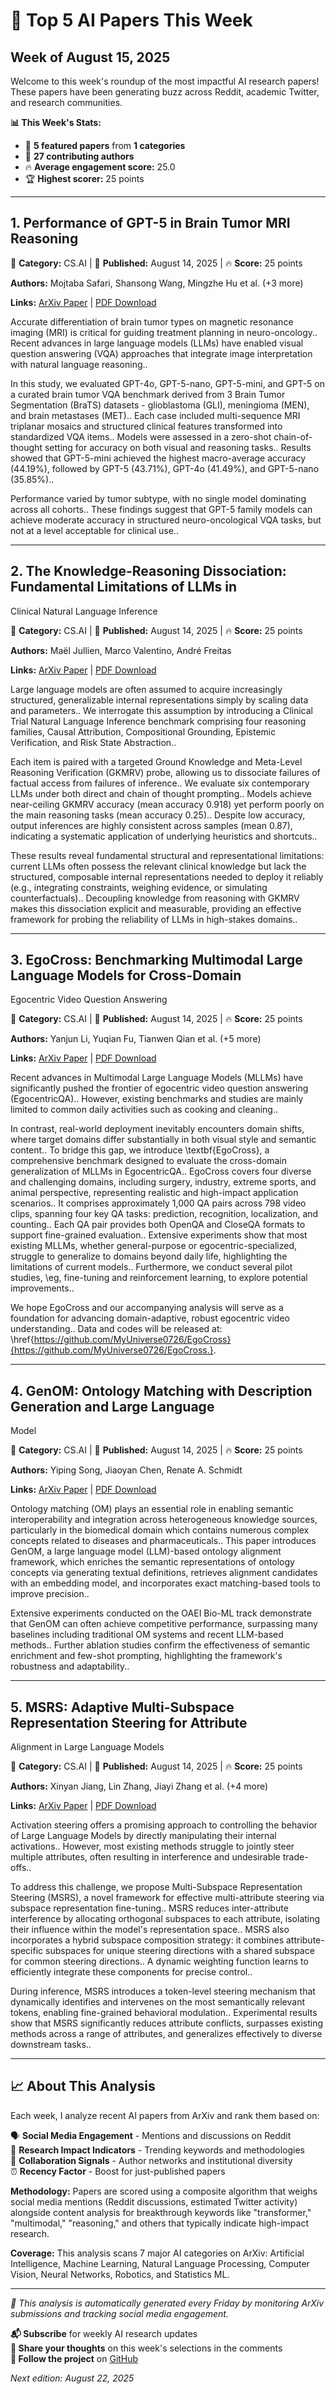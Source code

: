 # 🤖 Top 5 AI Papers This Week
## Week of August 15, 2025

Welcome to this week's roundup of the most impactful AI research papers! These papers have been generating buzz across Reddit, academic Twitter, and research communities.

**📊 This Week's Stats:**
- 📄 **5 featured papers** from **1 categories**  
- 👥 **27 contributing authors**
- 🔥 **Average engagement score:** 25.0
- 🏆 **Highest scorer:** 25 points

---

## 1. Performance of GPT-5 in Brain Tumor MRI Reasoning

🧠 **Category:** CS.AI | 📅 **Published:** August 14, 2025 | 🔥 **Score:** 25 points

**Authors:** Mojtaba Safari, Shansong Wang, Mingzhe Hu et al. (+3 more)

**Links:** [ArXiv Paper](https://arxiv.org/abs/2508.10865v1) | [PDF Download](https://arxiv.org/pdf/2508.10865v1.pdf)

Accurate differentiation of brain tumor types on magnetic resonance imaging (MRI) is critical for guiding treatment planning in neuro-oncology.. Recent advances in large language models (LLMs) have enabled visual question answering (VQA) approaches that integrate image interpretation with natural language reasoning..

In this study, we evaluated GPT-4o, GPT-5-nano, GPT-5-mini, and GPT-5 on a curated brain tumor VQA benchmark derived from 3 Brain Tumor Segmentation (BraTS) datasets - glioblastoma (GLI), meningioma (MEN), and brain metastases (MET).. Each case included multi-sequence MRI triplanar mosaics and structured clinical features transformed into standardized VQA items.. Models were assessed in a zero-shot chain-of-thought setting for accuracy on both visual and reasoning tasks.. Results showed that GPT-5-mini achieved the highest macro-average accuracy (44.19%), followed by GPT-5 (43.71%), GPT-4o (41.49%), and GPT-5-nano (35.85%)..

Performance varied by tumor subtype, with no single model dominating across all cohorts.. These findings suggest that GPT-5 family models can achieve moderate accuracy in structured neuro-oncological VQA tasks, but not at a level acceptable for clinical use..

---

## 2. The Knowledge-Reasoning Dissociation: Fundamental Limitations of LLMs in
  Clinical Natural Language Inference

🧠 **Category:** CS.AI | 📅 **Published:** August 14, 2025 | 🔥 **Score:** 25 points

**Authors:** Maël Jullien, Marco Valentino, André Freitas

**Links:** [ArXiv Paper](https://arxiv.org/abs/2508.10777v1) | [PDF Download](https://arxiv.org/pdf/2508.10777v1.pdf)

Large language models are often assumed to acquire increasingly structured, generalizable internal representations simply by scaling data and parameters.. We interrogate this assumption by introducing a Clinical Trial Natural Language Inference benchmark comprising four reasoning families, Causal Attribution, Compositional Grounding, Epistemic Verification, and Risk State Abstraction..

Each item is paired with a targeted Ground Knowledge and Meta-Level Reasoning Verification (GKMRV) probe, allowing us to dissociate failures of factual access from failures of inference.. We evaluate six contemporary LLMs under both direct and chain of thought prompting.. Models achieve near-ceiling GKMRV accuracy (mean accuracy 0.918) yet perform poorly on the main reasoning tasks (mean accuracy 0.25).. Despite low accuracy, output inferences are highly consistent across samples (mean 0.87), indicating a systematic application of underlying heuristics and shortcuts..

These results reveal fundamental structural and representational limitations: current LLMs often possess the relevant clinical knowledge but lack the structured, composable internal representations needed to deploy it reliably (e.g., integrating constraints, weighing evidence, or simulating counterfactuals).. Decoupling knowledge from reasoning with GKMRV makes this dissociation explicit and measurable, providing an effective framework for probing the reliability of LLMs in high-stakes domains..

---

## 3. EgoCross: Benchmarking Multimodal Large Language Models for Cross-Domain
  Egocentric Video Question Answering

🧠 **Category:** CS.AI | 📅 **Published:** August 14, 2025 | 🔥 **Score:** 25 points

**Authors:** Yanjun Li, Yuqian Fu, Tianwen Qian et al. (+5 more)

**Links:** [ArXiv Paper](https://arxiv.org/abs/2508.10729v1) | [PDF Download](https://arxiv.org/pdf/2508.10729v1.pdf)

Recent advances in Multimodal Large Language Models (MLLMs) have significantly pushed the frontier of egocentric video question answering (EgocentricQA).. However, existing benchmarks and studies are mainly limited to common daily activities such as cooking and cleaning..

In contrast, real-world deployment inevitably encounters domain shifts, where target domains differ substantially in both visual style and semantic content.. To bridge this gap, we introduce \textbf{EgoCross}, a comprehensive benchmark designed to evaluate the cross-domain generalization of MLLMs in EgocentricQA.. EgoCross covers four diverse and challenging domains, including surgery, industry, extreme sports, and animal perspective, representing realistic and high-impact application scenarios.. It comprises approximately 1,000 QA pairs across 798 video clips, spanning four key QA tasks: prediction, recognition, localization, and counting.. Each QA pair provides both OpenQA and CloseQA formats to support fine-grained evaluation.. Extensive experiments show that most existing MLLMs, whether general-purpose or egocentric-specialized, struggle to generalize to domains beyond daily life, highlighting the limitations of current models.. Furthermore, we conduct several pilot studies, \eg, fine-tuning and reinforcement learning, to explore potential improvements..

We hope EgoCross and our accompanying analysis will serve as a foundation for advancing domain-adaptive, robust egocentric video understanding.. Data and codes will be released at: \href{https://github.com/MyUniverse0726/EgoCross}{https://github.com/MyUniverse0726/EgoCross.}.

---

## 4. GenOM: Ontology Matching with Description Generation and Large Language
  Model

🧠 **Category:** CS.AI | 📅 **Published:** August 14, 2025 | 🔥 **Score:** 25 points

**Authors:** Yiping Song, Jiaoyan Chen, Renate A. Schmidt

**Links:** [ArXiv Paper](https://arxiv.org/abs/2508.10703v1) | [PDF Download](https://arxiv.org/pdf/2508.10703v1.pdf)

Ontology matching (OM) plays an essential role in enabling semantic interoperability and integration across heterogeneous knowledge sources, particularly in the biomedical domain which contains numerous complex concepts related to diseases and pharmaceuticals.. This paper introduces GenOM, a large language model (LLM)-based ontology alignment framework, which enriches the semantic representations of ontology concepts via generating textual definitions, retrieves alignment candidates with an embedding model, and incorporates exact matching-based tools to improve precision..

Extensive experiments conducted on the OAEI Bio-ML track demonstrate that GenOM can often achieve competitive performance, surpassing many baselines including traditional OM systems and recent LLM-based methods.. Further ablation studies confirm the effectiveness of semantic enrichment and few-shot prompting, highlighting the framework's robustness and adaptability..

---

## 5. MSRS: Adaptive Multi-Subspace Representation Steering for Attribute
  Alignment in Large Language Models

🧠 **Category:** CS.AI | 📅 **Published:** August 14, 2025 | 🔥 **Score:** 25 points

**Authors:** Xinyan Jiang, Lin Zhang, Jiayi Zhang et al. (+4 more)

**Links:** [ArXiv Paper](https://arxiv.org/abs/2508.10599v1) | [PDF Download](https://arxiv.org/pdf/2508.10599v1.pdf)

Activation steering offers a promising approach to controlling the behavior of Large Language Models by directly manipulating their internal activations.. However, most existing methods struggle to jointly steer multiple attributes, often resulting in interference and undesirable trade-offs..

To address this challenge, we propose Multi-Subspace Representation Steering (MSRS), a novel framework for effective multi-attribute steering via subspace representation fine-tuning.. MSRS reduces inter-attribute interference by allocating orthogonal subspaces to each attribute, isolating their influence within the model's representation space.. MSRS also incorporates a hybrid subspace composition strategy: it combines attribute-specific subspaces for unique steering directions with a shared subspace for common steering directions.. A dynamic weighting function learns to efficiently integrate these components for precise control..

During inference, MSRS introduces a token-level steering mechanism that dynamically identifies and intervenes on the most semantically relevant tokens, enabling fine-grained behavioral modulation.. Experimental results show that MSRS significantly reduces attribute conflicts, surpasses existing methods across a range of attributes, and generalizes effectively to diverse downstream tasks..

---


## 📈 About This Analysis

Each week, I analyze recent AI papers from ArXiv and rank them based on:

🗣️ **Social Media Engagement** - Mentions and discussions on Reddit  
🎯 **Research Impact Indicators** - Trending keywords and methodologies  
👥 **Collaboration Signals** - Author networks and institutional diversity  
⏰ **Recency Factor** - Boost for just-published papers  

**Methodology:** Papers are scored using a composite algorithm that weighs social media mentions (Reddit discussions, estimated Twitter activity) alongside content analysis for breakthrough keywords like "transformer," "multimodal," "reasoning," and others that typically indicate high-impact research.

**Coverage:** This analysis scans 7 major AI categories on ArXiv: Artificial Intelligence, Machine Learning, Natural Language Processing, Computer Vision, Neural Networks, Robotics, and Statistics ML.

---

*🤖 This analysis is automatically generated every Friday by monitoring ArXiv submissions and tracking social media engagement.*

**📬 Subscribe** for weekly AI research updates  
**💬 Share your thoughts** on this week's selections in the comments  
**🔗 Follow the project** on [GitHub](https://github.com/kjanik70/ai-papers-agent)

*Next edition: August 22, 2025*

